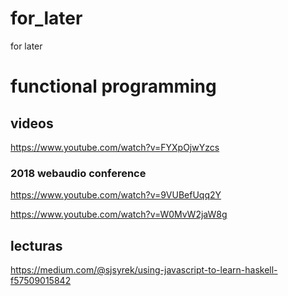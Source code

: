 # for_later
for later

# functional programming
## videos
https://www.youtube.com/watch?v=FYXpOjwYzcs
### 2018 webaudio conference
https://www.youtube.com/watch?v=9VUBefUqq2Y

https://www.youtube.com/watch?v=W0MvW2jaW8g
## lecturas
https://medium.com/@sjsyrek/using-javascript-to-learn-haskell-f57509015842
